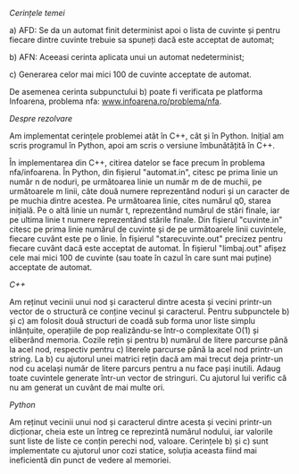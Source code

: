 *Cerințele temei*

a) AFD: Se da un automat finit determinist apoi o lista de cuvinte și pentru fiecare dintre cuvinte trebuie sa spuneți dacă este acceptat de automat;

b) AFN: Aceeasi cerinta aplicata unui un automat nedeterminist;

c) Generarea celor mai mici 100 de cuvinte acceptate de automat.

De asemenea cerinta subpunctului b) poate fi verificata pe platforma Infoarena, problema nfa: www.infoarena.ro/problema/nfa.

*Despre rezolvare*

Am implementat cerințele problemei atât în C++, cât și în Python. Inițial am scris programul în Python, apoi am scris o versiune îmbunătățită în C++. 

În implementarea din C++, citirea datelor se face precum în problema nfa/infoarena.
În Python, din fișierul "automat.in", citesc pe prima linie un număr n de noduri, pe următoarea linie un număr m de de muchii, pe următoarele m linii, câte două numere reprezentând noduri și un caracter de pe muchia dintre acestea. Pe următoarea linie, cites numărul q0, starea inițială. Pe o altă linie un număr t, reprezentând numărul de stări finale, iar pe ultima linie t numere reprezentând stările finale. Din fișierul "cuvinte.in" citesc pe prima linie numărul de cuvinte și de pe următoarele linii cuvintele, fiecare cuvânt este pe o linie. În fișierul "starecuvinte.out" precizez pentru fiecare cuvânt dacă este acceptat de automat. În fișierul "limbaj.out" afișez cele mai mici 100 de cuvinte (sau toate în cazul în care sunt mai puține) acceptate de automat.

*C++*

Am reținut vecinii unui nod și caracterul dintre acesta și vecini printr-un vector de o structură ce conține vecinul și caracterul.
Pentru subpunctele b) și c) am folosit două structuri de coadă sub forma unor liste simplu inlănțuite, operațiile de pop realizându-se într-o complexitate O(1) și eliberând memoria. Cozile rețin și pentru b) numărul de litere parcurse până la acel nod, respectiv pentru c) literele parcurse pănă la acel nod printr-un string. 
La b) cu ajutorul unei matrici rețin dacă am mai trecut deja printr-un nod cu același număr de litere parcurs pentru a nu face pași inutili.
Adaug toate cuvintele generate într-un vector de stringuri. Cu ajutorul lui verific că nu am generat un cuvânt de mai multe ori.

*Python*

Am reținut vecinii unui nod și caracterul dintre acesta și vecini printr-un dicționar, cheia este un întreg ce reprezintă numărul nodului, iar valorile sunt liste de liste ce conțin perechi nod, valoare.
Cerințele b) și c) sunt implementate cu ajutorul unor cozi statice, soluția aceasta fiind mai ineficientă din punct de vedere al memoriei. 
